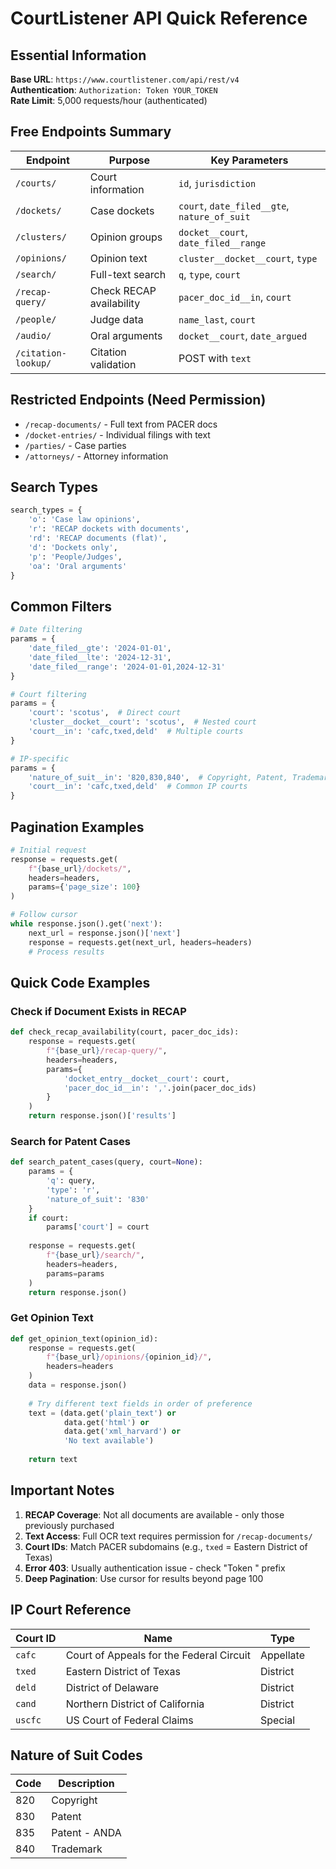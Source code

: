# CourtListener API Quick Reference

## Essential Information

**Base URL**: `https://www.courtlistener.com/api/rest/v4`  
**Authentication**: `Authorization: Token YOUR_TOKEN`  
**Rate Limit**: 5,000 requests/hour (authenticated)

## Free Endpoints Summary

| Endpoint | Purpose | Key Parameters |
|----------|---------|----------------|
| `/courts/` | Court information | `id`, `jurisdiction` |
| `/dockets/` | Case dockets | `court`, `date_filed__gte`, `nature_of_suit` |
| `/clusters/` | Opinion groups | `docket__court`, `date_filed__range` |
| `/opinions/` | Opinion text | `cluster__docket__court`, `type` |
| `/search/` | Full-text search | `q`, `type`, `court` |
| `/recap-query/` | Check RECAP availability | `pacer_doc_id__in`, `court` |
| `/people/` | Judge data | `name_last`, `court` |
| `/audio/` | Oral arguments | `docket__court`, `date_argued` |
| `/citation-lookup/` | Citation validation | POST with `text` |

## Restricted Endpoints (Need Permission)

- `/recap-documents/` - Full text from PACER docs
- `/docket-entries/` - Individual filings with text
- `/parties/` - Case parties
- `/attorneys/` - Attorney information

## Search Types

```python
search_types = {
    'o': 'Case law opinions',
    'r': 'RECAP dockets with documents',
    'rd': 'RECAP documents (flat)',
    'd': 'Dockets only',
    'p': 'People/Judges',
    'oa': 'Oral arguments'
}
```

## Common Filters

```python
# Date filtering
params = {
    'date_filed__gte': '2024-01-01',
    'date_filed__lte': '2024-12-31',
    'date_filed__range': '2024-01-01,2024-12-31'
}

# Court filtering
params = {
    'court': 'scotus',  # Direct court
    'cluster__docket__court': 'scotus',  # Nested court
    'court__in': 'cafc,txed,deld'  # Multiple courts
}

# IP-specific
params = {
    'nature_of_suit__in': '820,830,840',  # Copyright, Patent, Trademark
    'court__in': 'cafc,txed,deld'  # Common IP courts
}
```

## Pagination Examples

```python
# Initial request
response = requests.get(
    f"{base_url}/dockets/",
    headers=headers,
    params={'page_size': 100}
)

# Follow cursor
while response.json().get('next'):
    next_url = response.json()['next']
    response = requests.get(next_url, headers=headers)
    # Process results
```

## Quick Code Examples

### Check if Document Exists in RECAP
```python
def check_recap_availability(court, pacer_doc_ids):
    response = requests.get(
        f"{base_url}/recap-query/",
        headers=headers,
        params={
            'docket_entry__docket__court': court,
            'pacer_doc_id__in': ','.join(pacer_doc_ids)
        }
    )
    return response.json()['results']
```

### Search for Patent Cases
```python
def search_patent_cases(query, court=None):
    params = {
        'q': query,
        'type': 'r',
        'nature_of_suit': '830'
    }
    if court:
        params['court'] = court
    
    response = requests.get(
        f"{base_url}/search/",
        headers=headers,
        params=params
    )
    return response.json()
```

### Get Opinion Text
```python
def get_opinion_text(opinion_id):
    response = requests.get(
        f"{base_url}/opinions/{opinion_id}/",
        headers=headers
    )
    data = response.json()
    
    # Try different text fields in order of preference
    text = (data.get('plain_text') or 
            data.get('html') or 
            data.get('xml_harvard') or 
            'No text available')
    
    return text
```

## Important Notes

1. **RECAP Coverage**: Not all documents are available - only those previously purchased
2. **Text Access**: Full OCR text requires permission for `/recap-documents/`
3. **Court IDs**: Match PACER subdomains (e.g., `txed` = Eastern District of Texas)
4. **Error 403**: Usually authentication issue - check "Token " prefix
5. **Deep Pagination**: Use cursor for results beyond page 100

## IP Court Reference

| Court ID | Name | Type |
|----------|------|------|
| `cafc` | Court of Appeals for the Federal Circuit | Appellate |
| `txed` | Eastern District of Texas | District |
| `deld` | District of Delaware | District |
| `cand` | Northern District of California | District |
| `uscfc` | US Court of Federal Claims | Special |

## Nature of Suit Codes

| Code | Description |
|------|-------------|
| 820 | Copyright |
| 830 | Patent |
| 835 | Patent - ANDA |
| 840 | Trademark |
